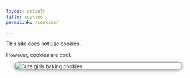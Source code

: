```yaml
---
layout: default
title: cookies
permalink: /cookies/

---
```


<style>
#cookies {
  width: 90%;
  max-width: 650px;
  background-color: #FFFFFF;
  border-radius: 8px;
  box-shadow: 0 0 9px 1px rgba(0,0,0,.666);
  margin: auto;
}
#cookies img {
  max-width: 100%;
}
</style>

This site does not use cookies.

However, cookies are cool.

<div id="cookies">
  <img src="{{ "/i/cookies.jpg" | relative_url }}" alt="Cute girls baking cookies">
</div>
